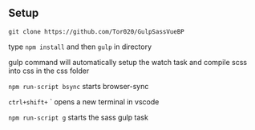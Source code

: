 ## Setup 
`git clone https://github.com/Tor020/GulpSassVueBP`

type `npm install` and then `gulp` in directory

gulp command will automatically setup the watch task and compile scss into css in the css folder

`npm run-script bsync`
 starts browser-sync

`ctrl+shift+` ` 
 opens a new terminal in vscode

`npm run-script g` 
 starts the sass gulp task